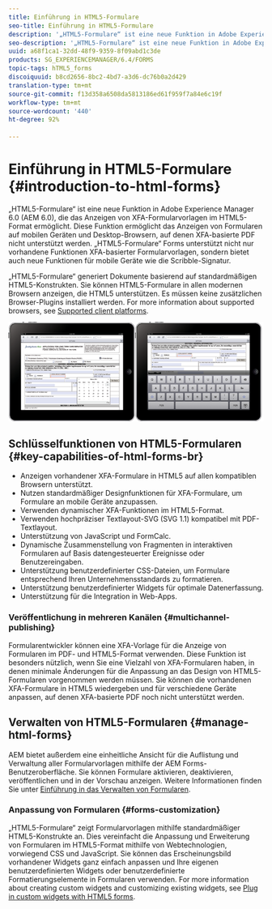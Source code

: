 ```yaml
---
title: Einführung in HTML5-Formulare
seo-title: Einführung in HTML5-Formulare
description: '„HTML5-Formulare“ ist eine neue Funktion in Adobe Experience Manager 6.0 (AEM 6.0), die das Anzeigen von XFA-Formularvorlagen im HTML5-Format ermöglicht. '
seo-description: '„HTML5-Formulare“ ist eine neue Funktion in Adobe Experience Manager 6.0 (AEM 6.0), die das Anzeigen von XFA-Formularvorlagen im HTML5-Format ermöglicht. '
uuid: a68f1ca1-32dd-48f9-9359-8f09abd1c3de
products: SG_EXPERIENCEMANAGER/6.4/FORMS
topic-tags: hTML5_forms
discoiquuid: b8cd2656-8bc2-4bd7-a3d6-dc76b0a2d429
translation-type: tm+mt
source-git-commit: f13d358a6508da5813186ed61f959f7a84e6c19f
workflow-type: tm+mt
source-wordcount: '440'
ht-degree: 92%

---
```



# Einführung in HTML5-Formulare {#introduction-to-html-forms}

„HTML5-Formulare“ ist eine neue Funktion in Adobe Experience Manager 6.0 (AEM 6.0), die das Anzeigen von XFA-Formularvorlagen im HTML5-Format ermöglicht. Diese Funktion ermöglicht das Anzeigen von Formularen auf mobilen Geräten und Desktop-Browsern, auf denen XFA-basierte PDF nicht unterstützt werden. „HTML5-Formulare“ Forms unterstützt nicht nur vorhandene Funktionen XFA-basierter Formularvorlagen, sondern bietet auch neue Funktionen für mobile Geräte wie die Scribble-Signatur.

„HTML5-Formulare“ generiert Dokumente basierend auf standardmäßigen HTML5-Konstrukten. Sie können HTML5-Formulare in allen modernen Browsern anzeigen, die HTML5 unterstützen. Es müssen keine zusätzlichen Browser-Plugins installiert werden. For more information about supported browsers, see [Supported client platforms](https://adobe.com/go/learn_aemforms_supportedplatforms_63).

![](do-not-localize/mobile_form_on_an_ipad_date_14.png)

## Schlüsselfunktionen von HTML5-Formularen {#key-capabilities-of-html-forms-br}

* Anzeigen vorhandener XFA-Formulare in HTML5 auf allen kompatiblen Browsern unterstützt.
* Nutzen standardmäßiger Designfunktionen für XFA-Formulare, um Formulare an mobile Geräte anzupassen.
* Verwenden dynamischer XFA-Funktionen im HTML5-Format.
* Verwenden hochpräziser Textlayout-SVG (SVG 1.1) kompatibel mit PDF-Textlayout.
* Unterstützung von JavaScript und FormCalc.
* Dynamische Zusammenstellung von Fragmenten in interaktiven Formularen auf Basis datengesteuerter Ereignisse oder Benutzereingaben.
* Unterstützung benutzerdefinierter CSS-Dateien, um Formulare entsprechend Ihren Unternehmensstandards zu formatieren.
* Unterstützung benutzerdefinierter Widgets für optimale Datenerfassung.
* Unterstützung für die Integration in Web-Apps.

### Veröffentlichung in mehreren Kanälen {#multichannel-publishing}

Formularentwickler können eine XFA-Vorlage für die Anzeige von Formularen im PDF- und HTML5-Format verwenden. Diese Funktion ist besonders nützlich, wenn Sie eine Vielzahl von XFA-Formularen haben, in denen minimale Änderungen für die Anpassung an das Design von HTML5-Formularen vorgenommen werden müssen. Sie können die vorhandenen XFA-Formulare in HTML5 wiedergeben und für verschiedene Geräte anpassen, auf denen XFA-basierte PDF noch nicht unterstützt werden.

## Verwalten von HTML5-Formularen {#manage-html-forms}

AEM bietet außerdem eine einheitliche Ansicht für die Auflistung und Verwaltung aller Formularvorlagen mithilfe der AEM Forms-Benutzeroberfläche. Sie können Formulare aktivieren, deaktivieren, veröffentlichen und in der Vorschau anzeigen. Weitere Informationen finden Sie unter [Einführung in das Verwalten von Formularen](/help/forms/using/introduction-managing-forms.md).

### Anpassung von Formularen {#forms-customization}

„HTML5-Formulare“ zeigt Formularvorlagen mithilfe standardmäßiger HTML5-Konstrukte an. Dies vereinfacht die Anpassung und Erweiterung von Formularen im HTML5-Format mithilfe von Webtechnologien, vorwiegend CSS und JavaScript. Sie können das Erscheinungsbild vorhandener Widgets ganz einfach anpassen und Ihre eigenen benutzerdefinierten Widgets oder benutzerdefinierte Formatierungselemente in Formularen verwenden. For more information about creating custom widgets and customizing existing widgets, see [Plug in custom widgets with HTML5 forms](/help/forms/using/custom-widgets.md).
